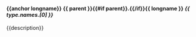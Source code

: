 
#### {{anchor longname}} {{ parent }}{{#if parent}}.{{/if}}**{{ longname }}** *{{ type.names.[0] }}*

{{description}} 
